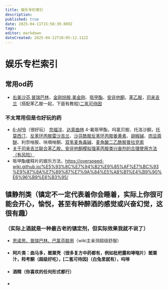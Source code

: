 ```yaml
---
title: 娱乐专栏索引
description: 
published: true
date: 2025-04-11T15:58:39.009Z
tags: 
editor: markdown
dateCreated: 2025-04-12T10:05:12.112Z
---
```


# 娱乐专栏索引

## 常用od药
- [右美沙芬](/drugs/右美沙芬.md/),[普瑞巴林](/drugs/普瑞巴林.md/)，[金刚烷胺](/drugs/金刚烷胺.md),[美金刚](/drugs/美金刚.md)、[哌甲酯](/drugs/哌甲酯.md)、[安非他酮](/drugs/安非他酮.md)，[苯乙胺](/drugs/苯乙胺.md0)，[司来吉兰](/drug/%E5%8F%B8%E6%9D%A5%E5%90%89%E5%85%B0-%E8%8B%AF%E4%B9%99%E8%83%BA-%E5%AE%89%E9%9D%9E%E4%BB%96%E9%85%AE/)（搭配苯乙胺一起，下面有教程)[二氢可待因](https://psychonautwiki.org/wiki/Dihydrocodeine)
### 不太常用但是也好玩的药
- [6-APB](/drugs/6-APB)（很好玩）
[奈福泮](/drugs/奈福泮.md)、[达索曲林](/drugs/达索曲林.md)
4-氟哌甲酯，吗氯贝胺、托洛沙酮，[托莫西汀](/drugs/托莫西汀.md)、[反苯环丙胺](/drugs/none)[雷沙吉兰](/drugs/雷沙吉兰.md)、[沙芬酰胺](/drugs/沙芬酰胺)[反苯环丙胺](/drug/TCP)[姜黄素](/drugs/姜黄素)、[胡椒碱](/drug/姜黄素)、[肉豆蔻醚](/drugs/肉豆蔻醚)、利奈唑胺、呋喃唑酮、[双氢麦角毒碱](/drugs/双氢麦角毒碱.md)、[麦角酸二乙酰胺](/drugs/LSD)[普拉克索](/drugs/普拉克索)
- [关于司来吉兰联合苯乙胺、安非他酮模拟强苯丙胺类兴奋剂的合理使用方法（有风险）](/drugs_meta/司来吉兰-苯乙胺-安非他酮娱乐药物组合)
- 哌甲酯缓释片的娱乐方法，https://overspeed-wiki.github.io/%E5%93%8C%E7%94%B2%E9%85%AF%E7%BC%93%E9%87%8A%E7%89%87%E7%9A%84%E5%A8%B1%E4%B9%90%E6%96%B9%E6%B3%95/
## 镇静剂类（镇定不一定代表着你会睡着，实际上你很可能会开心，愉悦，甚至有种醉酒的感觉或兴奋幻觉，这很有趣）
### **（实际上酒就是一种最古老的镇定剂，但实际效果我就不说了）**
- [思诺思、普瑞巴林、巴氯芬联用](/drug/思诺思-普瑞巴林-巴氯芬)（wiki主亲测超级舒服）
- #### 阿片类：曲马多，罂粟壳（很多复方中药都有，例如枇杷露和哮喘片）罂粟汁，羟考酮（超级好吃），[二氢可待因]（白兔里就有），吗啡
- #### 酒精（你喜欢的任何形式都行）
- ####

